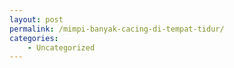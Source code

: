 ```yaml
---
layout: post
permalink: /mimpi-banyak-cacing-di-tempat-tidur/
categories:
    - Uncategorized
---
```


